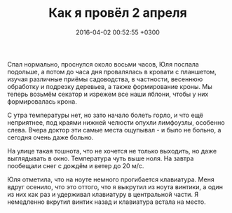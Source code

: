 ﻿---
layout: post
title: "Как я провёл 2 апреля"
date: 2016-04-02 00:52:55 +0300
comments: true
categories: 
---
Спал нормально, проснулся около восьми часов, Юля поспала подольше, а потом до часа дня провалялась в кровати с планшетом, изучая различные приёмы садоводства, в частности, весеннюю обработку и подрезку деревьев, а также формирование кроны. Мы теперь возьмём секатор и изрежем все наши яблони, чтобы у них формировалась крона.

С утра температуры нет, но зато начало болеть горло, и что ещё неприятнее, под краями нижней челюсти опухли лимфоузлы, особенно слева. Вчера доктор эти самые места ощупывал - и было не больно, а сегодня очень даже больно.

На улице такая тошнота, что не хочется не только выходить, но даже выглядывать в окно. Температура чуть выше ноля. На завтра пообещали снег с дождём и ветер до 20 м/с.

Юля отметила, что на ноуте немного прогибается клавиатура. Меня вдруг осенило, что это оттого, что я выкрутил из ноута винтики, а один из них как раз и удерживал клавиатуру в центральной части. Я немедленно вкрутил винтик назад и клавиатура встала на место.